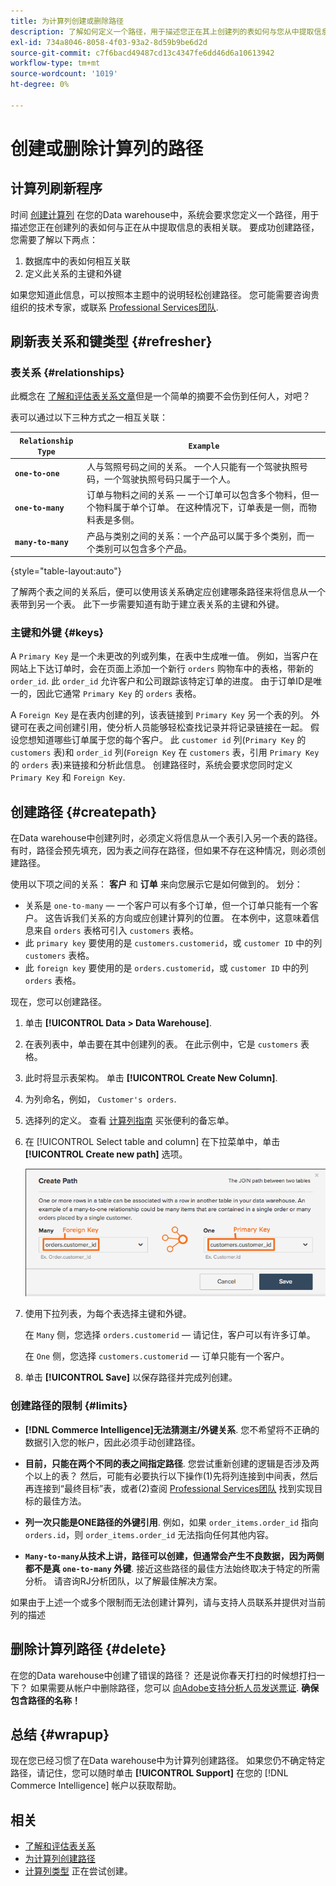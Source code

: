 ```yaml
---
title: 为计算列创建或删除路径
description: 了解如何定义一个路径，用于描述您正在其上创建列的表如何与您从中提取信息的表相关。
exl-id: 734a8046-8058-4f03-93a2-8d59b9be6d2d
source-git-commit: c7f6bacd49487cd13c4347fe6dd46d6a10613942
workflow-type: tm+mt
source-wordcount: '1019'
ht-degree: 0%

---
```


# 创建或删除计算列的路径

## 计算列刷新程序

时间 [创建计算列](../data-warehouse-mgr/creating-calculated-columns.md) 在您的Data warehouse中，系统会要求您定义一个路径，用于描述您正在创建列的表如何与正在从中提取信息的表相关联。 要成功创建路径，您需要了解以下两点：

1. 数据库中的表如何相互关联
1. 定义此关系的主键和外键

如果您知道此信息，可以按照本主题中的说明轻松创建路径。 您可能需要咨询贵组织的技术专家，或联系 [Professional Services团队](https://experienceleague.adobe.com/docs/commerce-knowledge-base/kb/troubleshooting/miscellaneous/mbi-service-policies.html).

## 刷新表关系和键类型 {#refresher}

### 表关系 {#relationships}

此概念在 [了解和评估表关系文章](../../data-analyst/data-warehouse-mgr/table-relationships.md)但是一个简单的摘要不会伤到任何人，对吧？

表可以通过以下三种方式之一相互关联：

| **`Relationship Type`** | **`Example`** |
|-----|-----|
| **`one-to-one`** | 人与驾照号码之间的关系。 一个人只能有一个驾驶执照号码，一个驾驶执照号码只属于一个人。 |
| **`one-to-many`** | 订单与物料之间的关系 — 一个订单可以包含多个物料，但一个物料属于单个订单。 在这种情况下，订单表是一侧，而物料表是多侧。 |
| **`many-to-many`** | 产品与类别之间的关系：一个产品可以属于多个类别，而一个类别可以包含多个产品。 |

{style="table-layout:auto"}

了解两个表之间的关系后，便可以使用该关系确定应创建哪条路径来将信息从一个表带到另一个表。 此下一步需要知道有助于建立表关系的主键和外键。

### 主键和外键 {#keys}

A `Primary Key` 是一个未更改的列或列集，在表中生成唯一值。 例如，当客户在网站上下达订单时，会在页面上添加一个新行 `orders` 购物车中的表格，带新的 `order_id`. 此 `order_id` 允许客户和公司跟踪该特定订单的进度。 由于订单ID是唯一的，因此它通常 `Primary Key` 的 `orders` 表格。

A `Foreign Key` 是在表内创建的列，该表链接到 `Primary Key` 另一个表的列。 外键可在表之间创建引用，使分析人员能够轻松查找记录并将记录链接在一起。 假设您想知道哪些订单属于您的每个客户。 此 `customer id` 列(`Primary Key` 的 `customers` 表)和 `order_id` 列(`Foreign Key` 在 `customers` 表，引用 `Primary Key` 的 `orders` 表)来链接和分析此信息。 创建路径时，系统会要求您同时定义 `Primary Key` 和 `Foreign Key`.

## 创建路径 {#createpath}

在Data warehouse中创建列时，必须定义将信息从一个表引入另一个表的路径。 有时，路径会预先填充，因为表之间存在路径，但如果不存在这种情况，则必须创建路径。

使用以下项之间的关系： **客户** 和 **订单** 来向您展示它是如何做到的。 划分：

* 关系是 `one-to-many`  — 一个客户可以有多个订单，但一个订单只能有一个客户。 这告诉我们关系的方向或应创建计算列的位置。 在本例中，这意味着信息来自 `orders` 表格可引入 `customers` 表格。
* 此 `primary key` 要使用的是 `customers.customerid`，或 `customer ID` 中的列 `customers` 表格。
* 此 `foreign key` 要使用的是 `orders.customerid`，或 `customer ID` 中的列 `orders` 表格。

现在，您可以创建路径。

1. 单击 **[!UICONTROL Data > Data Warehouse]**.
1. 在表列表中，单击要在其中创建列的表。 在此示例中，它是 `customers` 表格。
1. 此时将显示表架构。 单击 **[!UICONTROL Create New Column]**.
1. 为列命名，例如， `Customer's orders`.
1. 选择列的定义。 查看 [计算列指南](../data-warehouse-mgr/creating-calculated-columns.md) 买张便利的备忘单。
1. 在 [!UICONTROL Select table and column] 在下拉菜单中，单击 **[!UICONTROL Create new path]** 选项。

   ![“为计算列创建路径”模式](../../assets/Creating_Paths_modal.png)

1. 使用下拉列表，为每个表选择主键和外键。

   在 `Many` 侧，您选择 `orders.customerid`  — 请记住，客户可以有许多订单。

   在 `One` 侧，您选择 `customers.customerid`  — 订单只能有一个客户。

1. 单击 **[!UICONTROL Save]** 以保存路径并完成列创建。

### 创建路径的限制 {#limits}

* **[!DNL Commerce Intelligence]无法猜测主/外键关系**. 您不希望将不正确的数据引入您的帐户，因此必须手动创建路径。

* **目前，只能在两个不同的表之间指定路径**. 您尝试重新创建的逻辑是否涉及两个以上的表？ 然后，可能有必要执行以下操作(1)先将列连接到中间表，然后再连接到“最终目标”表，或者(2)查阅 [Professional Services团队](https://experienceleague.adobe.com/docs/commerce-knowledge-base/kb/troubleshooting/miscellaneous/mbi-service-policies.html) 找到实现目标的最佳方法。

* **列一次只能是ONE路径的外键引用**. 例如，如果 `order_items.order_id` 指向 `orders.id`，则 `order_items.order_id` 无法指向任何其他内容。

* **`Many-to-many`从技术上讲，路径可以创建，但通常会产生不良数据，因为两侧都不是真 `one-to-many` 外键**. 接近这些路径的最佳方法始终取决于特定的所需分析。 请咨询RJ分析团队，以了解最佳解决方案。

如果由于上述一个或多个限制而无法创建计算列，请与支持人员联系并提供对当前列的描述

## 删除计算列路径 {#delete}

在您的Data warehouse中创建了错误的路径？ 还是说你春天打扫的时候想打扫一下？ 如果需要从帐户中删除路径，您可以 [向Adobe支持分析人员发送票证](../../guide-overview.md#Submitting-a-Support-Ticket). **确保包含路径的名称！**

## 总结 {#wrapup}

现在您已经习惯了在Data warehouse中为计算列创建路径。 如果您仍不确定特定路径，请记住，您可以随时单击 **[!UICONTROL Support]** 在您的 [!DNL Commerce Intelligence] 帐户以获取帮助。

## 相关

* [了解和评估表关系](../data-warehouse-mgr/table-relationships.md)
* [为计算列创建路径](../data-warehouse-mgr/create-paths-calc-columns.md)
* [计算列类型](../data-warehouse-mgr/calc-column-types.md) 正在尝试创建。
